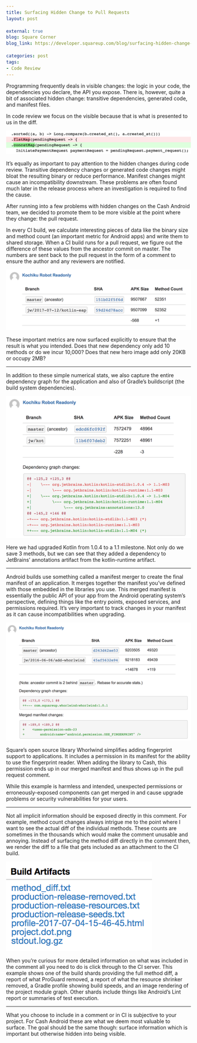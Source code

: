 ```yaml
---
title: Surfacing Hidden Change to Pull Requests
layout: post

external: true
blog: Square Corner
blog_link: https://developer.squareup.com/blog/surfacing-hidden-change-to-pull-requests

categories: post
tags:
- Code Review
---
```


Programming frequently deals in visible changes: the logic in your code, the dependencies you declare, the API you expose. There is, however, quite a bit of associated hidden change: transitive dependencies, generated code, and manifest files.

In code review we focus on the visible because that is what is presented to us in the diff.

![](/static/post-image/hidden-change-0.png)

It’s equally as important to pay attention to the hidden changes during code review. Transitive dependency changes or generated code changes might bloat the resulting binary or reduce performance. Manifest changes might cause an incompatibility downstream. These problems are often found much later in the release process where an investigation is required to find the cause.

After running into a few problems with hidden changes on the Cash Android team, we decided to promote them to be more visible at the point where they change: the pull request.

In every CI build, we calculate interesting pieces of data like the binary size and method count (an important metric for Android apps) and write them to shared storage. When a CI build runs for a pull request, we figure out the difference of these values from the ancestor commit on master. The numbers are sent back to the pull request in the form of a comment to ensure the author and any reviewers are notified.

![](/static/post-image/hidden-change-1.png)

These important metrics are now surfaced explicitly to ensure that the result is what you intended. Does that new dependency only add 10 methods or do we incur 10,000? Does that new hero image add only 20KB or occupy 2MB?

---

In addition to these simple numerical stats, we also capture the entire dependency graph for the application and also of Gradle’s buildscript (the build system dependencies).

![](/static/post-image/hidden-change-2.png)

Here we had upgraded Kotlin from 1.0.4 to a 1.1 milestone. Not only do we save 3 methods, but we can see that they added a dependency to JetBrains’ annotations artifact from the kotlin-runtime artifact.

---

Android builds use something called a manifest merger to create the final manifest of an application. It merges together the manifest you’ve defined with those embedded in the libraries you use. This merged manifest is essentially the public API of your app from the Android operating system’s perspective, defining things like the entry points, exposed services, and permissions required. It’s very important to track changes in your manifest as it can cause incompatibilities when upgrading.

![](/static/post-image/hidden-change-3.png)

Square’s open source library Whorlwind simplifies adding fingerprint support to applications. It includes a permission in its manifest for the ability to use the fingerprint reader. When adding the library to Cash, this permission ends up in our merged manifest and thus shows up in the pull request comment.

While this example is harmless and intended, unexpected permissions or erroneously-exposed components can get merged in and cause upgrade problems or security vulnerabilities for your users.

---

Not all implicit information should be exposed directly in this comment. For example, method count changes always intrigue me to the point where I want to see the actual diff of the individual methods. These counts are sometimes in the thousands which would make the comment unusable and annoying. Instead of surfacing the method diff directly in the comment then, we render the diff to a file that gets included as an attachment to the CI build.

![](/static/post-image/hidden-change-4.png)

When you’re curious for more detailed information on what was included in the comment all you need to do is click through to the CI server. This example shows one of the build shards providing the full method diff, a report of what ProGuard removed, a report of what the resource shrinker removed, a Gradle profile showing build speeds, and an image rendering of the project module graph. Other shards include things like Android’s Lint report or summaries of test execution.

---

What you choose to include in a comment or in CI is subjective to your project. For Cash Android these are what we deem most valuable to surface. The goal should be the same though: surface information which is important but otherwise hidden into being visible.